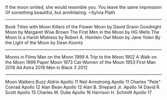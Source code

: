 If the moon smiled, she would resemble you. You leave the same impression Of something beautiful, but annihilating.
~Sylvia Plath

---

Book Titles with Moon
Killers of the Flower Moon by David Grann
Goodnight Moon by Margaret Wise Brown
The First Men in the Moon by HG Wells
The Moon Is a Harsh Mistress by Robert A. Heinlein
Owl Moon by Jane Yolen
By the Light of the Moon by Dean Koontz

---

Moons in Films
Man on the Moon 1999
A Trip to the Moon 1902
A Walk on the Moon 1999
Paper Moon 1973
Cat-Women of the Moon 1953
First Man 2018
Ad Astra 2019
Men in Black 3 2012

---

Moon Walkers
Buzz Aldrin Apollo 11
Neil Armstrong Apollo 11
Charles "Pete" Conrad Apollo 12
Alan Bean Apollo 12
Alan B. Shepard Jr. Apollo 14
David R. Scott Apollo 15
Charles M. Duke Apollo 16
Harrison H. Schmitt Apollo 17


